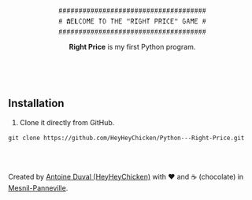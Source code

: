 <div align="center">
 
<img src="https://github.com/HeyHeyChicken/Python---Right-Price/blob/master/resources/github-logo.png" width="300">

**Right Price** is my first Python program.<br>
<br>
</div>
<br><br>


## Installation

1) Clone it directly from GitHub.
```
git clone https://github.com/HeyHeyChicken/Python---Right-Price.git
```

<br>
<br>

Created by [Antoine Duval (HeyHeyChicken)](//antoine.cuffel.fr) with ❤ and ☕ (chocolate) in [Mesnil-Panneville](//en.wikipedia.org/wiki/Mesnil-Panneville).
